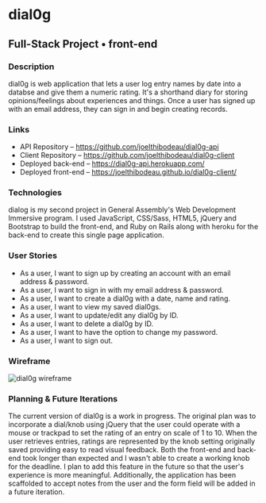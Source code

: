 # dial0g #

## Full-Stack Project • front-end ##

### Description ###

dial0g is web application that lets a user log entry names by date into a databse
and give them a numeric rating. It's a shorthand diary for storing opinions/feelings
about experiences and things. Once a user has signed up with an email address, they can
sign in and begin creating records.

### Links ###

* API Repository – https://github.com/joelthibodeau/dial0g-api
* Client Repository – https://github.com/joelthibodeau/dial0g-client
* Deployed back-end – https://dial0g-api.herokuapp.com/
* Deployed front-end – https://joelthibodeau.github.io/dial0g-client/

### Technologies ###

dialog is my second project in General Assembly's Web Development Immersive program.
I used JavaScript, CSS/Sass, HTML5, jQuery and Bootstrap to build the front-end, and
Ruby on Rails along with heroku for the back-end to create this single page application.

### User Stories ###

* As a user, I want to sign up by creating an account with an email address & password.
* As a user, I want to sign in with my email address & password.
* As a user, I want to create a dial0g with a date, name and rating.
* As a user, I want to view my saved dial0gs.
* As a user, I want to update/edit any dial0g by ID.
* As a user, I want to delete a dial0g by ID.
* As a user, I want to have the option to change my password.
* As a user, I want to sign out.

### Wireframe ###

![dial0g wireframe](https://i.imgur.com/5vi53YQ.jpg)

### Planning & Future Iterations ###

The current version of dial0g is a work in progress. The original plan was to incorporate
a dial/knob using jQuery that the user could operate with a mouse or trackpad to
set the rating of an entry on scale of 1 to 10. When the user retrieves entries, ratings
are represented by the knob setting originally saved providing easy to read visual feedback.
Both the front-end and back-end took longer than expected and I wasn't able to create a
working knob for the deadline. I plan to add this feature in the future so that the
user's experience is more meaningful. Additionally, the application has been scaffolded to
accept notes from the user and the form field will be added in a future iteration.
